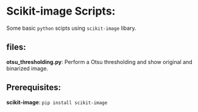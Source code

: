 # Scikit-image Scripts:
Some basic `python` scipts using `scikit-image` libary.

## files:
**otsu_thresholding.py**: Perform a Otsu thresholding and show original and binarized image.

## Prerequisites:
**scikit-image**: `pip install scikit-image`
